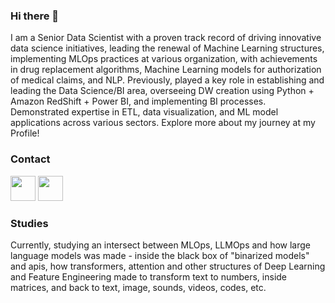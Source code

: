 ### Hi there 👋
I am a Senior Data Scientist with a proven track record of driving innovative data science initiatives, leading the renewal of Machine Learning structures, implementing MLOps practices at various organization, with achievements in drug replacement algorithms, Machine Learning models for authorization of medical claims, and NLP. Previously, played a key role in establishing and leading the Data Science/BI area, overseeing DW creation using Python + Amazon RedShift + Power BI, and implementing BI processes. Demonstrated expertise in ETL, data visualization, and ML model applications across various sectors. Explore more about my journey at my Profile!

### Contact 
<a href="mailto:gabrielpehls@hotmail.com"><img loading="lazy" src="https://www.svgrepo.com/show/14478/email.svg" width="40" height="40"/><a/>
<a href="https://www.linkedin.com/in/gabriel-pehls/"><img loading="lazy" src="https://cdn.jsdelivr.net/gh/devicons/devicon@latest/icons/linkedin/linkedin-original.svg" width="40" height="40"/><a/>

### Studies
Currently, studying an intersect between MLOps, LLMOps and how large language models was made - inside the black box of "binarized models" and apis, how transformers, attention and other structures of Deep Learning and Feature Engineering made to transform text to numbers, inside matrices, and back to text, image, sounds, videos, codes, etc.

<!--
**pehls/pehls** is a ✨ _special_ ✨ repository because its `README.md` (this file) appears on your GitHub profile.

Here are some ideas to get you started:

- 🔭 I’m currently working on ...
- 🌱 I’m currently learning ...
- 👯 I’m looking to collaborate on ...
- 🤔 I’m looking for help with ...
- 💬 Ask me about ...
- 📫 How to reach me: ...
- 😄 Pronouns: ...
- ⚡ Fun fact: ...
-->

